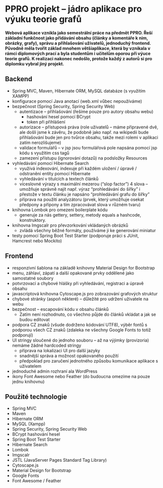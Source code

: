 ﻿PPRO projekt – jádro aplikace pro výuku teorie grafů
=====================================================
**Webová aplikace vznikla jako semestrální práce na předmět PPRO. Řeší základní funkčnost jako přidávání obsahu (články a komentáře k nim, obrázky, grafy), správu a přihlašování uživatelů, jednoduchý frontend. Původně měla tvořit základ mnohem většíaplikace, která by vznikala v rámci diplomových prací a byla studentům i učitelům oporou při výuce teorie grafů. K realizaci nakonec nedošlo, protože každý z autorů si pro diplomku vybral jiný projekt.**

Backend
---------
* Spring MVC, Maven, Hibernate ORM, MySQL databáze (s využitím XAMPP)
* konfigurace pomocí Java anotací (web.xml vůbec nepoužíváme)
* bezpečnost (Spring Security, Spring Security Web)
	* autentizace – přihlašování (řešíme pouze pro autory obsahu webu)
		* hashování hesel pomocí BCrypt
		* token při přihlášení
	* autorizace – přístupová práva (role uživatelů – máme připravené dvě, ale došli jsme k závěru, že podobně jako např. na wikipedii bude přihlašování bude jen pro tvůrce obsahu, takže mezi rolemi v aplikaci zatím nerozlišujeme)
	* validace formulářů – v jsp jsou formulářová pole napsána pomocí jsp kódu s využitím css tagů
	* zamezení přístupu (ignorování dotazů) na podsložky Resources
* vyhledávání pomocí Hibernate Search
	* využívá indexování, indexuje při každém uložení / úpravě / odstranění entity pomocí Hibernate
	* vyhledávání v titulcích a textech článků
	* víceslovné výrazy s maximální mezerou (“slop factor”) 4 slova – umožňuje správně najít např. výraz “prohledávání do šířky” i přestože v textu článku je napsáno “prohledávání grafu do šířky”
	* příprava na použití analyzátoru (prvek, který umožňuje osekat předpony a přípony a tím zpracovávat slova v různém tvaru)
* knihovna Lombok pro omezení boilerplate kódu 
	* generuje za nás gettery, settery, metody equals a hashcode, konstruktory. 
* knihovna Imgscalr pro převzorkování vkládaných obrázků
	* zvládá všechny běžné formáty, používáme ji ke generování miniatur
* testy pomocí Spring Boot Test Starter (podporuje práci s JUnit, Hamcrest nebo Mockito)

Frontend
------------
* responzivní šablona na základě knihovny Material Design for Bootstrap
* menu, záhlaví, zápatí a další opakované prvky oddělené jako samostatné soubory
* potvrzovací a chybové hlášky při vyhledávání, registraci a úpravě obsahu
* javascriptová knihovna Cytoscape.js pro zobrazování grafových struktur
* chybové stránky (aspoň některé) – důležité pro udržení uživatele na webu
* bezpečnost – escapování kódu v obsahu článků
	* Zatím není rozhodnuto, co všechno půjde do článků vkládat a jak se budou editovat
* podpora CZ znaků (všude dodrženo kódování UTF8), výběr fontů s podporou všech CZ znaků (zdaleka ne všechny Google Fonts to totiž podporují)
* UI stringy sloučené do jednoho souboru – až na výjimky (provizoria) nemáme žádné hardcoded stringy
	* příprava na lokalizaci UI pro další jazyky
	* snadnější správa a možnost opakovaného použití
	* předpoklad pro zaručení jednotného způsobu komunikace aplikace s uživatelem 
* jednoduché admin rozhraní ala WordPress
* ikony Font Awesome nebo Feather (do budoucna omezíme na pouze jednu knihovnu)

Použité technologie
--------------------
* Spring MVC
* Maven
* Hibernate ORM
* MySQL (Xampp)
* Spring Security, Spring Security Web
* BCrypt hashování hesel
* Spring Boot Test Starter
* Hibernate Search
* Lombok
* Imgscalr
* JSTL (JavaServer Pages Standard Tag Library)
* Cytoscape.js
* Material Design for Bootstrap
* Google Fonts
* Font Awesome / Feather
